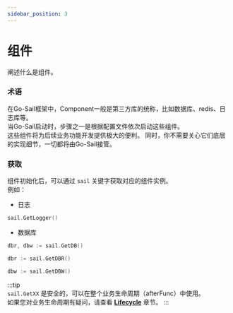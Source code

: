 ```yaml
---
sidebar_position: 3
---
```


# 组件  
阐述什么是组件。  

### 术语  
在Go-Sail框架中，Component一般是第三方库的统称，比如数据库、redis、日志库等。  
当Go-Sail启动时，步骤之一是根据配置文件依次启动这些组件。  
这些组件将为后续业务功能开发提供极大的便利。 同时，你不需要关心它们底层的实现细节，一切都将由Go-Sail接管。  

### 获取  
组件初始化后，可以通过 `sail` 关键字获取对应的组件实例。  
例如：  
- 日志  
```go title="main.go" showLineNumbers  
sail.GetLogger()
```

- 数据库  
```go title="main.go" showLineNumbers  
dbr, dbw := sail.GetDB()

dbr := sail.GetDBR()

dbw := sail.GetDBW()
```  
:::tip  
`sail.GetXX` 是安全的，可以在整个业务生命周期（afterFunc）中使用。  
如果您对业务生命周期有疑问，请查看 **[Lifecycle](./lifecycle.md)** 章节。
:::
